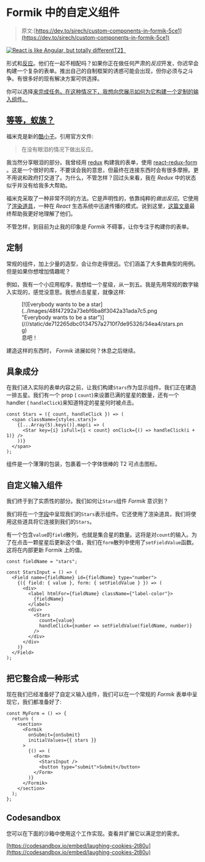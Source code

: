 # Formik 中的自定义组件

> 原文:[https://dev.to/sirech/custom-components-in-formik-5ce1](https://dev.to/sirech/custom-components-in-formik-5ce1)

[![React is like Angular, but totally different](../Images/13e7c0008b340addc9ec6de02534d503.png "React is like Angular, but totally different")T2】](///static/96887b08014b3bd3c76a5a5b0a865292/3684f/react.png)

形式和[反应](https://reactjs.org/)。他们在一起不相配吗？如果你正在做任何严肃的*反应*开发，你迟早会构建一个复杂的表单。推出自己的自制框架的诱惑可能会出现，但你必须与之斗争。有很多好的现有解决方案可供选择。

你可以选择[来完成任务。在这种情况下，我想向您展示如何为它构建一个定制的输入组件。](https://jaredpalmer.com/formik/)

## [等等，蚁族？](#wait-formik)

福米克是新的[酷小子](https://jaredpalmer.com/formik/)。引用官方文件:

> 在没有眼泪的情况下做出反应。

我当然分享眼泪的部分。我曾经用 [redux](https://redux.js.org) 构建我的表单，使用 [react-redux-form](https://github.com/davidkpiano/react-redux-form) 。这是一个很好的库，不要误会我的意思，但最终在连接东西时会有很多摩擦。更不用说和政府打交道了。为什么，不管怎样？回过头来看，我在 *Redux* 中的状态似乎并没有给我多大帮助。

福米克采取了一种非常不同的方法。它是声明性的，依靠纯粹的*做出反应*。它使用了[渲染道具](https://reactjs.org/docs/render-props.html)，一种在 *React* 生态系统中迅速传播的模式。说到这里，[这篇文章](https://www.robinwieruch.de/react-render-props-pattern/)最终帮助我更好地理解了他们。

不管怎样，到目前为止我的印象是 *Formik* 不碍事，让你专注于构建你的表单。

## [](#customization)定制

常规的组件，加上少量的造型，会让你走得很远。它们涵盖了大多数典型的用例。但是如果你想增加情趣呢？

例如，我有一个小应用程序，我想给一个星级，从一到五。我是先用常规的数字输入实现的，感觉没意思。我想点击星星，就像这样:

<figure>[![Everybody wants to be a star](../Images/48f47292a73ebf6ba8f3042a31ada7c5.png "Everybody wants to be a star")](///static/de712265dbc0134757a2710f7de95326/34ea4/stars.png) 

<figcaption>
息吧！
</figcaption>

</figure>

建造这样的东西时， *Formik* 进展如何？休息之后继续。

## [](#representational-component)具象成分

在我们进入实际的表单内容之前，让我们构建`Stars`作为显示组件。我们正在建造一排五星。我们有一个 prop ( `count`)来设置已满的星星的数量，还有一个 handler ( `handleClick`)来知道特定的星星何时被点击。

```
const Stars = ({ count, handleClick }) => (
  <span className={styles.stars}>
    {[...Array(5).keys()].map(i => (
      <Star key={i} isFull={i < count} onClick={() => handleClick(i + 1)} />
    ))}
  </span>
); 
```

组件是一个薄薄的包装，包裹着一个字体很棒的 T2 可点击图标。

## [](#custom-input-component)自定义输入组件

我们终于到了实质性的部分。我们如何让`Stars`组件 *Formik* 意识到？

我们将在一个[字段](https://jaredpalmer.com/formik/docs/api/field)中呈现我们的`Stars`表示组件。它还使用了渲染道具，我们将使用这些道具将它连接到我们的`Stars`。

有一个包含`value`的`field`散列，也就是集合星的数量。这将是对`count`的输入。为了在点击一颗星星后更新这个值，我们在`form`散列中使用了`setFieldValue`函数。这将在内部更新 Formik 上的值。

```
const fieldName = "stars";

const StarsInput = () => (
  <Field name={fieldName} id={fieldName} type="number">
    {({ field: { value }, form: { setFieldValue } }) => (
      <div>
        <label htmlFor={fieldName} className={"label-color"}>
          {fieldName}
        </label>
        <div>
          <Stars
            count={value}
            handleClick={number => setFieldValue(fieldName, number)}
          />
        </div>
      </div>
    )}
  </Field>
); 
```

## [](#integrating-it-into-a-form)把它整合成一种形式

现在我们已经准备好了自定义输入组件，我们可以在一个常规的 *Formik* 表单中呈现它，我们都准备好了:

```
const MyForm = () => {
  return (
    <section>
      <Formik
        onSubmit={onSubmit}
        initialValues={{ stars }}
      >
        {() => (
          <Form>
            <StarsInput />
            <button type="submit">Submit</button>
          </Form>
        )}
      </Formik>
    </section>
  );
}; 
```

## [](#codesandbox)Codesandbox

您可以在下面的沙箱中使用这个工作实现。查看并扩展它以满足您的需求。

[https://codesandbox.io/embed/laughing-cookies-2t80u](https://codesandbox.io/embed/laughing-cookies-2t80u)